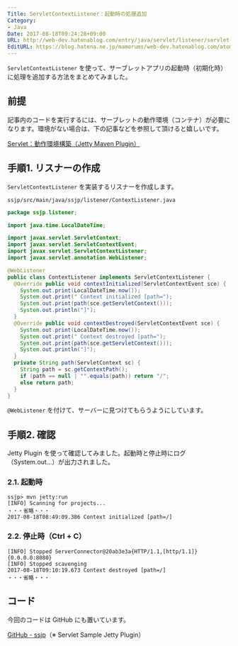 ```yaml
---
Title: ServletContextListener：起動時の処理追加
Category:
- Java
Date: 2017-08-18T09:24:28+09:00
URL: http://web-dev.hatenablog.com/entry/java/servlet/listener/servlet-context
EditURL: https://blog.hatena.ne.jp/mamorums/web-dev.hatenablog.com/atom/entry/8599973812289754032
---
```


`ServletContextListener` を使って、サーブレットアプリの起動時（初期化時）に処理を追加する方法をまとめてみました。


## 前提
記事内のコードを実行するには、サーブレットの動作環境（コンテナ）が必要になります。環境がない場合は、下の記事などを参照して頂けると嬉しいです。

[Servlet：動作環境構築（Jetty Maven Plugin）](/entry/java/servlet/env/jetty-maven-plugin)


## 手順1. リスナーの作成
`ServletContextListener` を実装するリスナーを作成します。

`ssjp/src/main/java/ssjp/listener/ContextListener.java`

```java
package ssjp.listener;

import java.time.LocalDateTime;

import javax.servlet.ServletContext;
import javax.servlet.ServletContextEvent;
import javax.servlet.ServletContextListener;
import javax.servlet.annotation.WebListener;

@WebListener
public class ContextListener implements ServletContextListener {
  @Override public void contextInitialized(ServletContextEvent sce) {
    System.out.print(LocalDateTime.now());
    System.out.print(" Context initialized [path=");
    System.out.print(path(sce.getServletContext()));
    System.out.println("]");
  }
  @Override public void contextDestroyed(ServletContextEvent sce) {
    System.out.print(LocalDateTime.now());
    System.out.print(" Context destroyed [path=");
    System.out.print(path(sce.getServletContext()));
    System.out.println("]");
  }
  private String path(ServletContext sc) {
    String path = sc.getContextPath();
    if (path == null | "".equals(path)) return "/";
    else return path;
  }
}
```

`@WebListener` を付けて、サーバーに見つけてもらうようにしています。


## 手順2. 確認
Jetty Plugin を使って確認してみました。起動時と停止時にログ（System.out...）が出力されました。

### 2.1. 起動時
```
ssjp> mvn jetty:run
[INFO] Scanning for projects...
・・・省略・・・
2017-08-18T08:49:09.386 Context initialized [path=/]
```

### 2.2. 停止時（Ctrl + C）
```
[INFO] Stopped ServerConnector@20ab3e3a{HTTP/1.1,[http/1.1]}{0.0.0.0:8080}
[INFO] Stopped scavenging
2017-08-18T09:10:19.673 Context destroyed [path=/]
・・・省略・・・
```


## コード
今回のコードは GitHub にも置いています。

[GitHub - ssjp](https://github.com/mamorum/blog/tree/master/code/servlet/ssjp)（※ Servlet Sample Jetty Plugin）
